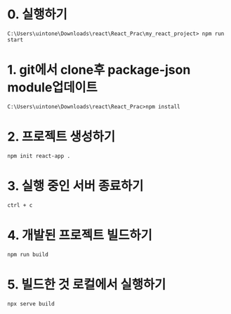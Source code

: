 # 0. 실행하기 
```
C:\Users\uintone\Downloads\react\React_Prac\my_react_project> npm run start
```

# 1. git에서 clone후  package-json module업데이트
```
C:\Users\uintone\Downloads\react\React_Prac>npm install
```
# 2. 프로젝트 생성하기
```
npm init react-app . 
```
# 3. 실행 중인 서버 종료하기
```
ctrl + c
```
# 4. 개발된 프로젝트 빌드하기
```
npm run build
```
# 5. 빌드한 것 로컬에서 실행하기
```
npx serve build
```

